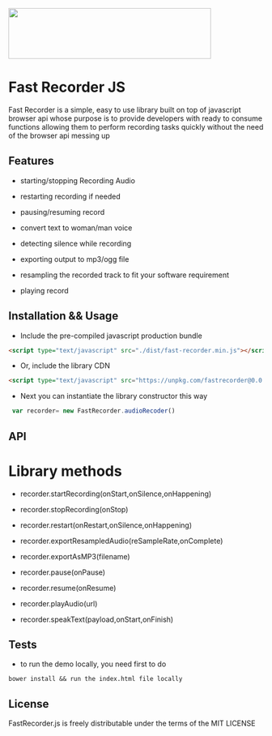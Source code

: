 <a name="README">[<img src="https://firebasestorage.googleapis.com/v0/b/github-833f9.appspot.com/o/fastlogo.png?alt=media&token=abe70d26-bc91-40c3-a982-dae919c8c462" height="100px" width="400px" />](#)</a>

# Fast Recorder JS

Fast Recorder is a simple, easy to use library built on top of javascript browser api whose purpose is to provide developers with ready to consume functions allowing them to perform recording tasks quickly 
without the need of the browser api messing up


## Features

* starting/stopping Recording Audio

* restarting recording if needed

* pausing/resuming record

* convert text to woman/man voice

* detecting silence while recording

* exporting output to mp3/ogg file

* resampling the recorded track to fit your software requirement

* playing record


## Installation && Usage

- Include the pre-compiled javascript production bundle

```html
<script type="text/javascript" src="./dist/fast-recorder.min.js"></script>
```

- Or, include the library CDN

```html
<script type="text/javascript" src="https://unpkg.com/fastrecorder@0.0.2/dist/fast-recorder.min.js"></script>
```

- Next you can instantiate the library constructor this way 

```javascript
 var recorder= new FastRecorder.audioRecoder()   
```


## API
# Library methods

* recorder.startRecording(onStart,onSilence,onHappening)

* recorder.stopRecording(onStop)

* recorder.restart(onRestart,onSilence,onHappening)

* recorder.exportResampledAudio(reSampleRate,onComplete)

* recorder.exportAsMP3(filename)

* recorder.pause(onPause)

* recorder.resume(onResume)

* recorder.playAudio(url)

* recorder.speakText(payload,onStart,onFinish)


## Tests

- to run the demo locally, you need first to do 

```
bower install && run the index.html file locally 
```



## License

FastRecorder.js is freely distributable under the terms of the MIT LICENSE







